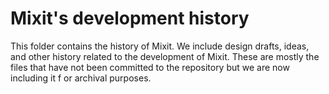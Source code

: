 # Mixit's development history

This folder contains the history of Mixit. We include design drafts, ideas, and other history related to the development of Mixit. These are mostly the files that have not been committed to the repository but we are now including it f or archival purposes.
